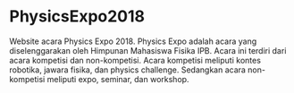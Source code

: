 # PhysicsExpo2018
Website acara Physics Expo 2018. Physics Expo adalah acara yang diselenggarakan oleh Himpunan Mahasiswa Fisika IPB. Acara ini terdiri dari acara kompetisi dan non-kompetisi. Acara kompetisi meliputi kontes robotika, jawara fisika, dan physics challenge. Sedangkan acara non-kompetisi meliputi expo, seminar, dan workshop.
